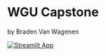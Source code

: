 # WGU Capstone
by Braden Van Wagenen

[![Streamlit App](https://static.streamlit.io/badges/streamlit_badge_black_white.svg)](https://bvanwa-capstone-wgu.streamlit.app)
